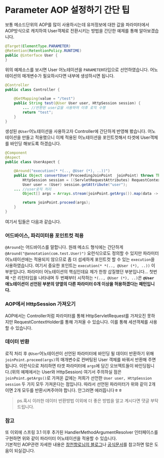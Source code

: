 # Parameter AOP 설정하기 간단 팁
보통 메소드단위의 AOP를 많이 사용하시는데 유저정보에 대한 값을 파라미터에서 AOP방식으로 캐치하여 User객체로 전환시키는 방법을 간단한 예제를 통해 알아보겠습니다.

```java
@Target(ElementType.PARAMETER)
@Retention(RetentionPolicy.RUNTIME)
public @interface User {
}
```
위의 예제소스를 보시면 User 어노테이션을 `PARAMETER`타입으로 선언하였습니다. 어노테이션의 매개변수가 필요하시다면 내부에 생성하시면 됩니다.

```java
@Controller
public class Controller {

    @GetMapping(value = "/test")
    public String test(@User User user, HttpSession session) {
        ... //반환된 user값을 사용하여 이후 로직 수행
        return "test";
    }
}
```
생성된 `@User`어노테이션을 사용하고자 Controller에 간단하게 반영해 봤습니다. 어노테이션을 만들고 적용했으니 이제 적용된 어노테이션을 포인트컷해서 타겟에 User객체를 바인딩 해보도록 하겠습니다.

```java
@Component
@Aspect
public class UserAspect {

    @Around("execution(* *(.., @User (*), ..))")
    public Object convertUser(ProceedingJoinPoint  joinPoint) throws Throwable {
        HttpSession session = ((ServletRequestAttributes) RequestContextHolder.currentRequestAttributes()).getRequest().getSession();
        User user = (User) session.getAttribute("user");
	... //user로직 처리
        Object[] args = Arrays.stream(joinPoint.getArgs()).map(data -> { if(data instanceof User) { data = user; } return data; }).toArray();

        return joinPoint.proceed(args);
    }
}
```
여기서 팁들은 다음과 같습니다.

### 어드바이스, 파리미터용 포인트컷 적용
`@Around`는 어드바이스를 말합니다. 원래 메소드 형식에는 간단하게 `@Around("@annotation(com.test.User)")` 요런식으로도 정의할 수 있지만 파라미터 어노테이션에는 적용되지 않으므로 좀 더 섬세하게 포인트컷 할 수 있는 `execution`을 사용하였습니다. 
여기서 중요한 포인트는 `execution(* *(.., @User (*), ..))` 이 부분입니다. 파라미터 어노테이션의 핵심인데요 제가 한창 삽질했던 부분입니다... 
첫번째 `*`은 리턴타입을 나타내며 두 번째부터 시작하는 `*(.., @User (*), ..)`은  **`@User` 애노테이션이 선언된 부분의 양옆의 다른 파라미터 0개 이상을 허용하겠다는 패턴입니다.**

### AOP에서 HttpSession 가져오기
AOP에서는 Controller처럼 파라미터를 통해 HttpServletRequest를 가져오진 못하지만 RequestContextHolder를 통해 가져올 수 있습니다. 이를 통해 세션객체를 사용할 수 있습니다.

### 데이터 반환
로직 처리 후 `@User`어노테이션이 선언된 파라미터에 바인딩 될 데이터 반환하기 위해 `joinPoint.proceed(args)`의 매개변수로 컨버팅된 User 객체를 바꿔서 반환해 주면 됩니다. 이런식으로 처리하면 타겟 파라미터에 `args`에 담긴 오브젝트들이 
바인딩됩니다.(위의 예제에서는 User와 HttpSession) 여기서 주의하실 점은 `joinPoint.getArgs()`로 가져온 값에는 저희가 선언한 `User user, HttpSession session` 두 가지 모두 가져온다는 점입니다. 
따라서 선언된 파라미터가 위와 같이 2개이면 2개 모두를 반환시켜주어야 합니다. 안그러면 에러뜹니다ㅎㅎ<br>

>ps.혹시 이러한 데이터 반환방법 이외에 더 좋은 방법을 알고 계시다면 댓글 부탁드립니다.

### 참고
또 이외에 스프링 3.1 이후 추가된 HandlerMethodArgumentResolver 인터페이스를 구현하면 위와 같이 파라미터 어노테이션을 적용할 수 있습니다. <br>
기본적인 AOP관련 자세한 내용은 [창천향로님의 블로그](http://jojoldu.tistory.com/71)나 [공식문서](http://docs.spring.io/spring/docs/current/spring-framework-reference/html/aop.html)를 참고하면 많은 도움이 되실겁니다. 
